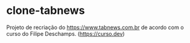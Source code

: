 # clone-tabnews
Projeto de recriação do https://www.tabnews.com.br de acordo com o curso do Filipe Deschamps. (https://curso.dev)

